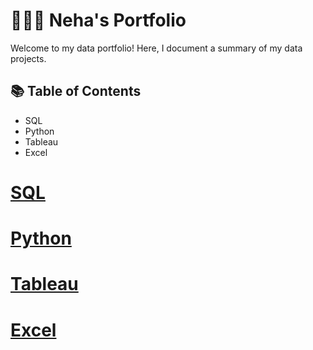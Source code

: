 # 👩🏻‍💻  Neha's Portfolio

Welcome to my data portfolio! Here, I document a summary of my data projects.

## 📚 Table of Contents

- SQL
- Python
- Tableau
- Excel

# [SQL](#sql)

# [Python](#python)

# [Tableau](#tableau)

# [Excel](#excel)

